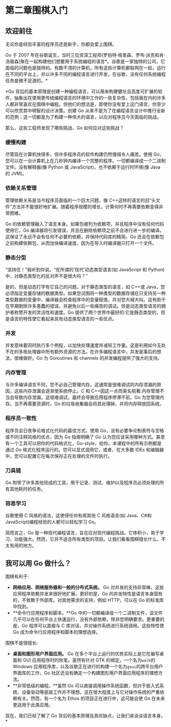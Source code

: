 # 第二章围棋入门

## 欢迎前往

无论你是经验丰富的程序员还是新手，你都会爱上围棋。

Go 于 2007 年在谷歌诞生，当时三位资深工程师(罗伯特·格里森、罗布·派克和肯·汤普森)聚在一起构建他们想要用于系统编程的语言*。谷歌是一家独特的公司，它面临的问题也是独特的。有数不清的计算机，所有这些计算机都联网在一起，运行在不同的平台上，并以许多不同的编程语言进行开发，在谷歌，没有任何系统编程任务是微不足道的。*

 *Go 背后的基本原理是创建一种编程语言，可以用来构建健壮且高度可扩展的软件，抽象出在使用更传统编程语言的环境中工作的一些复杂性。包括我在内的许多人都非常喜欢在围棋中编程，但他们的想法是，即使你没有爱上这门语言，你至少可以欣赏其中明智的设计决策。创建 Go 从来不是为了在编程语言设计中推行全新的范例；这一切都是为了构建一种伟大的语言，以应对程序员今天面临的挑战。

那么，这些工程师发现了哪些挑战，Go 如何应对这些挑战？

### 缓慢构建

尽管现在计算机快得多，但许多程序员的软件构建仍然慢得令人痛苦。使用 Go，您可以在一台计算机上在几秒钟内编译一个完整的程序。一切都编译成一个二进制文件。没有解释器(像 Python 或 JavaScript)，也不依赖于运行时环境(像 Java 的 JVM)。

### 依赖关系管理

管理依赖关系是当今程序员面临的一个巨大问题，像 C++这样的语言的旧“头文件”方法并不能很好地扩展。随着程序规模的增长，计算何时不再需要依赖变得非常困难。

Go 的依赖管理融入了语言本身。如果包被列为依赖项，并且程序中没有任何代码使用它，Go 编译器将引发错误，并且在删除依赖项之前不会进行进一步的编译。这保证了永远不会有任何不必要的依赖，并保持代码库的精简。Go 还会在依赖包之前构建依赖包，从而加快编译速度，因为在导入时编译器只打开一个文件。

### 静态分型

“坚持住！”我听到你说。“在所谓的‘现代’动态类型语言(如 JavaScript 和 Python)中，对静态类型化的反对声不是很大吗？”

是的，但是动态打字有它自己的问题。对于静态类型的语言，如 C++或 Java，您必须指定变量存储的数据类型。如果您试图将一种类型的数据存储在只支持另一种类型数据的变量中，编译器会检查程序中的变量赋值，并对您大喊大叫。这有助于在早期剔除许多愚蠢的错误，并避免以后一些痛苦的调试。但是动态类型语言的拥护者称赞开发的灵活性和速度。Go 提供了两个世界中最好的:它是静态类型的，但是语言的特性使它看起来具有动态类型语言的一些优点。

### 并发

并发意味着同时执行多个例程，以加快处理速度并减轻工作量。这是利用如今无处不在的多核处理器中所有额外资源的方法。在许多编程语言中，并发是事后的想法，很难做好。Go 为 Goroutines 和 channels 的并发编程提供了强大的支持。

### 内存管理

与许多编译语言不同，您不必自己管理内存。这通常是很难调试的内存泄漏的原因，这些内存泄漏会逐渐使系统停止。C 和 C++因这一点而臭名昭著:内存管理不当会导致内存泄漏，这很难调试，最终会导致应用程序停滞不前。Go 为您管理内存。当不再需要资源时，Go 的垃圾收集器会将其处理掉，并将内存释放回系统。

### 程序员一致性

程序员会日夜争论格式化代码的最佳方式。使用 Go，没有必要争论制表符与空格或不同注释风格的优点，因为 Go 指南明确了 Go 认为您应该采用哪种方式。甚至有一个工具可以把你的代码格式化，Go-style，给你。本课程中的所有示例都是通过 Go 格式化程序运行的。您可以显式调用它，或者，在大多数 IDEs 和编辑器中，您可以配置它在每次保存正在处理的文件时执行。

### 刀具链

Go 附带了许多其他现成的工具，用于记录、测试、维护以及程序员必须处理的所有其他耗时的任务。

### 容易学习

谷歌使用 C 风格的语法，这使得任何有用其他 C 风格语言(如 Java、C#和 JavaScript)编程经验的人都可以轻松学习 Go。

简而言之，Go 是一种现代编程语言，旨在应对现代编程挑战。它体积小，易于学习，功能强大。然而，它并不适合所有类型的项目。让我们看看围棋擅长什么，不太有用的地方。

## 我可以用 Go 做什么？

围棋有利于:

*   **网络应用、网络服务器和一般的分布式系统。** Go 对并发的支持非常棒，这些应用程序依赖并发来很好地扩展。更好的是，Go 的并发特性是语言本身固有的，不依赖于外部库。对其他需求的支持，例如 HTTP，可以在 Go 的标准库中找到。
*   **命令行应用程序和脚本。**Go 中的一切都编译成一个二进制文件，该文件几乎可以在任何平台上快速运行，没有外部依赖，除非您明确要求。更重要的是，Go 程序可以直接与 C 库对话，并对操作系统进行系统调用。这些特性使 Go 成为命令行应用程序和脚本的理想选择。

围棋不是很擅长:

*   **桌面和图形用户界面应用。** Go 在多个平台上运行的优势实际上是它在编写桌面和 GUI 应用程序时的败笔。虽然有针对 GTK 的绑定，一个名为`walk`的 Windows 应用程序库，以及谷歌正在进行的构建一个名为`gxui`的跨平台用户界面库的工作，Go 社区还没有确定一个构建图形用户界面应用程序的理想方法。
*   **非常低级的编程。**虽然 Go 可以直接调用操作系统函数，但对于嵌入式系统、设备驱动等底层工作并不理想。这在很大程度上与它对操作系统的严重依赖有关。然而，有一个名为 Ethos 的项目正在进行中，这可能会使 Go 在未来更适用于此类应用。

现在，我们已经了解了 Go 背后的基本原理及其优缺点，让我们来谈谈语言本身。*